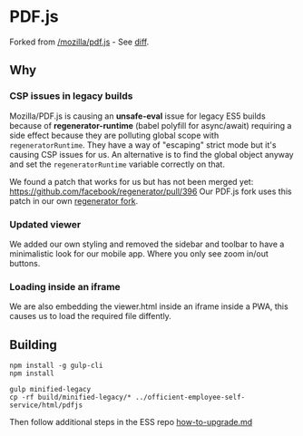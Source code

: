 # PDF.js

Forked from [/mozilla/pdf.js](https://github.com/mozilla/pdf.js) - See [diff](https://github.com/mozilla/pdf.js/compare/v2.8.335...officient:2-8).

## Why

### CSP issues in legacy builds

Mozilla/PDF.js is causing an **unsafe-eval** issue for legacy ES5 builds because of **regenerator-runtime** (babel polyfill for async/await) requiring a side effect because they are polluting global scope with `regeneratorRuntime`. They have a way of "escaping" strict mode but it's causing CSP issues for us. An alternative is to find the global object anyway and set the `regeneratorRuntime` variable correctly on that.

We found a patch that works for us but has not been merged yet: https://github.com/facebook/regenerator/pull/396 Our PDF.js fork uses this patch in our own [regenerator fork](https://github.com/officient/regenerator).

### Updated viewer

We added our own styling and removed the sidebar and toolbar to have a minimalistic look for our mobile app. Where you only see zoom in/out buttons.

### Loading inside an iframe

We are also embedding the viewer.html inside an iframe inside a PWA, this causes us to load the required file diffently.

## Building

```
npm install -g gulp-cli
npm install

gulp minified-legacy
cp -rf build/minified-legacy/* ../officient-employee-self-service/html/pdfjs
```

Then follow additional steps in the ESS repo [how-to-upgrade.md](https://github.com/officient/officient-employee-self-service/blob/master/html/how-to-upgrade.md)
